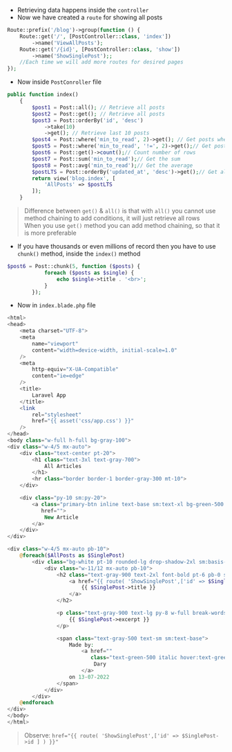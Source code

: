 - Retrieving data happens inside the `controller`
- Now we have created a `route` for showing all posts
````php
Route::prefix('/blog')->group(function () {
    Route::get('/', [PostController::class, 'index'])
        ->name('ViewAllPosts');
    Route::get('/{id}', [PostController::class, 'show'])
        ->name('ShowSinglePost');;
    //Each time we will add more routes for desired pages
});
````

- Now inside `PostConroller` file
````php
public function index()
    {
        $post1 = Post::all(); // Retrieve all posts
        $post2 = Post::get(); // Retrieve all posts
        $post3 = Post::orderBy('id', 'desc')
            ->take(10)
            ->get(); // Retrieve last 10 posts
        $post4 = Post::where('min_to_read', 2)->get(); // Get posts where min_to_read = 2
        $post5 = Post::where('min_to_read', '!=', 2)->get();// Get posts where min_to_read != 2
        $post6 = Post::get()->count();// Count number of rows
        $post7 = Post::sum('min_to_read');// Get the sum
        $post8 = Post::avg('min_to_read');// Get the average
        $postLTS = Post::orderBy('updated_at', 'desc')->get();// Get all posts order by updated_at in descending order
        return view('blog.index', [
            'AllPosts' => $postLTS
        ]);
    }
````
> Difference between `get()` & `all()` is that with `all()` you cannot use method chaining to add conditions, it will just retrieve all rows <br>
> When you use `get()` method you can add method chaining, so that it is more preferable


- If you have thousands or even millions of record then you have to use `chunk()` method, inside the `index()` method
````php
$post6 = Post::chunk(5, function ($posts) {
            foreach ($posts as $single) {
                echo $single->title . '<br>';
            }
        });
````

- Now in `index.blade.php` file
````php
<html>
<head>
    <meta charset="UTF-8">
    <meta
        name="viewport"
        content="width=device-width, initial-scale=1.0"
    />
    <meta
        http-equiv="X-UA-Compatible"
        content="ie=edge"
    />
    <title>
        Laravel App
    </title>
    <link
        rel="stylesheet"
        href="{{ asset('css/app.css') }}"
    />
</head>
<body class="w-full h-full bg-gray-100">
<div class="w-4/5 mx-auto">
    <div class="text-center pt-20">
        <h1 class="text-3xl text-gray-700">
            All Articles
        </h1>
        <hr class="border border-1 border-gray-300 mt-10">
    </div>

    <div class="py-10 sm:py-20">
        <a class="primary-btn inline text-base sm:text-xl bg-green-500 py-4 px-4 shadow-xl rounded-full transition-all hover:bg-green-400"
           href="">
            New Article
        </a>
    </div>
</div>

<div class="w-4/5 mx-auto pb-10">
    @foreach($AllPosts as $SinglePost)
        <div class="bg-white pt-10 rounded-lg drop-shadow-2xl sm:basis-3/4 basis-full sm:mr-8 pb-10 sm:pb-0">
            <div class="w-11/12 mx-auto pb-10">
                <h2 class="text-gray-900 text-2xl font-bold pt-6 pb-0 sm:pt-0 hover:text-gray-700 transition-all">
                    <a href="{{ route( 'ShowSinglePost',['id' => $SinglePost->id ] ) }}">
                        {{ $SinglePost->title }}
                    </a>
                </h2>

                <p class="text-gray-900 text-lg py-8 w-full break-words">
                    {{ $SinglePost->excerpt }}
                </p>

                <span class="text-gray-500 text-sm sm:text-base">
                    Made by:
                        <a href=""
                           class="text-green-500 italic hover:text-green-400 hover:border-b-2 border-green-400 pb-3 transition-all">
                            Dary
                        </a>
                    on 13-07-2022
                </span>
            </div>
        </div>
    @endforeach
</div>
</body>
</html>

````
> Observe: `href="{{ route( 'ShowSinglePost',['id' => $SinglePost->id ] ) }}"`